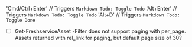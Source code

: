 'Cmd/Ctrl+Enter' // Triggers `Markdown Todo: Toggle Todo`
'Alt+Enter' // Triggers `Markdown Todo: Toggle Todo`
'Alt+D' // Triggers `Markdown Todo: Toggle Done`

- [ ] Get-FreshserviceAsset -Filter does not support paging with per_page.  Assets returned with rel_link for paging, but default page size of 30?
